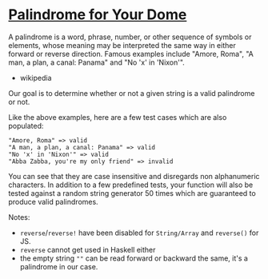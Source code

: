 # [Palindrome for Your Dome](https://www.codewars.com/kata/53046ceefe87e4905e00072a)
A palindrome is a word, phrase, number, or other sequence of symbols or elements, whose meaning may be interpreted the same way in 
either forward or reverse direction. Famous examples include "Amore, Roma", "A man, a plan, a canal: Panama" and "No 'x' in 'Nixon'". 
- wikipedia

Our goal is to determine whether or not a given string is a valid palindrome or not.

Like the above examples, here are a few test cases which are also populated:

```
"Amore, Roma" => valid
"A man, a plan, a canal: Panama" => valid
"No 'x' in 'Nixon'" => valid
"Abba Zabba, you're my only friend" => invalid
``` 

You can see that they are case insensitive and disregards non alphanumeric characters. In addition to a few predefined tests, your 
function will also be tested against a random string generator 50 times which are guaranteed to produce valid palindromes.

Notes:

* `reverse`/`reverse!` have been disabled for `String/Array` and `reverse()` for JS.
* `reverse` cannot get used in Haskell either
* the empty string `""` can be read forward or backward the same, it's a palindrome in our case.